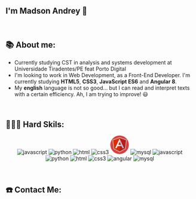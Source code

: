 ## I'm Madson Andrey :wave:

<p>&nbsp;</p>

## 📚 About me:

- Currently studying CST in analysis and systems development at Universidade Tiradentes/PE feat Porto Digital
- I'm looking to work in Web Development, as a Front-End Developer. I'm currently studying **HTML5**, **CSS3**, **JavaScript ES6** and **Angular 8**.
- My **english** language is not so good... but I can read and interpret texts with a certain efficiency.  Ah, I am trying to improve! :smiley:

<p>&nbsp;</p>

## 👨🏻‍💻 Hard Skils:

<div>
<p align="center">
  
<img src="https://github.com/madsonandrey/madsonandrey/main/icon-js" alt="javascript" width="50" height="50"/> 
<img src="https://github.com/madsonandrey/madsonandrey/main/icon-python" alt="python" width="50" height="50"/> 
<img src="https://github.com/madsonandrey/madsonandrey/main/icon-html" alt="html" width="50" height="50"/> 
<img src="https://github.com/madsonandrey/madsonandrey/main/icon-css" alt="css3" width="50" height="50"/> 
<img src="https://github.com/madsonandrey/madsonandrey/blob/main/Profile/icons/icon-angularJs.png" alt="angular" width="50" height="50"/> 
<img src="https://github.com/madsonandrey/madsonandrey/main/icon-mysql" alt="mysql" width="50" height="50"/>
<img src="https://github.com/madsonandrey/madsonandrey/main/icon-js." alt="javascript" width="50" height="50"/> 
<img src="https://github.com/madsonandrey/madsonandrey/main/icon-python." alt="python" width="50" height="50"/> 
<img src="https://github.com/madsonandrey/madsonandrey/main/icon-html" alt="html" width="50" height="50"/> 
<img src="https://github.com/madsonandrey/madsonandrey/main/icon-css." alt="css3" width="50" height="50"/> 
<img src="https://github.com/madsonandrey/madsonandrey/main/icon-angular" alt="angular" width="50" height="50"/> 
<img src="https://github.com/madsonandrey/madsonandrey/main/icon-mysql." alt="mysql" width="50" height="50"/>
</div>

<p>&nbsp;</p>

## ☎️ Contact Me:



